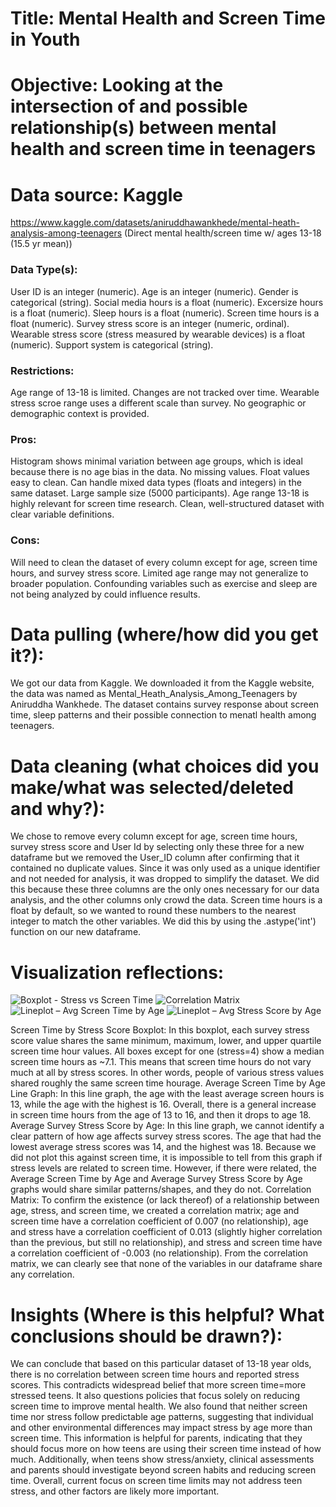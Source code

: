 # Title: Mental Health and Screen Time in Youth


# Objective: Looking at the intersection of and possible relationship(s) between mental health and screen time in teenagers

# Data source: Kaggle
https://www.kaggle.com/datasets/aniruddhawankhede/mental-heath-analysis-among-teenagers (Direct mental health/screen time w/ ages 13-18 (15.5 yr mean))
  ### Data Type(s): 
User ID is an integer (numeric). Age is an integer (numeric). Gender is categorical (string). Social media hours is a float (numeric). Excersize hours is a float (numeric). Sleep hours is a float (numeric). Screen time hours is a float (numeric). Survey stress score is an integer (numeric, ordinal). Wearable stress score (stress measured by wearable devices) is a float (numeric). Support system is categorical (string).
  ### Restrictions: 
Age range of 13-18 is limited. Changes are not tracked over time. Wearable stress scroe range uses a different scale than survey. No geographic or demographic context is provided.
  
  ### Pros: 
Histogram shows minimal variation between age groups, which is ideal because there is no age bias in the data. No missing values. Float values easy to clean. Can handle mixed data types (floats and integers) in the same dataset. Large sample size (5000 participants). Age range 13-18 is highly relevant for screen time research. Clean, well-structured dataset with clear variable definitions. 
 
  ### Cons: 
 Will need to clean the dataset of every column except for age, screen time hours, and survey stress score. Limited age range may not generalize to broader population. Confounding variables such as exercise and sleep are not being analyzed by could influence results. 
 
# Data pulling (where/how did you get it?): 
We got our data from Kaggle. We downloaded it from the Kaggle website, the data was named as Mental_Heath_Analysis_Among_Teenagers by Aniruddha Wankhede. The dataset contains survey response about screen time, sleep patterns and their possible connection to menatl health among teenagers.

# Data cleaning (what choices did you make/what was selected/deleted and why?):
  We chose to remove every column except for age, screen time hours, survey stress score and User Id by selecting only these three for a new dataframe but we removed the User_ID column after confirming that it contained no duplicate values. Since it was only used as a unique identifier and not needed for analysis, it was dropped to simplify the dataset. We did this because these three columns are the only ones necessary for our data analysis, and the other columns only crowd the data. Screen time hours is a float by default, so we wanted to round these numbers to the nearest integer to match the other variables. We did this by using the .astype('int') function on our new dataframe.
# Visualization reflections:
![Boxplot - Stress vs Screen Time](Figures/boxplot_stress_vs_screen_time.png)
![Correlation Matrix](Figures/CorrelationMatrix.png)
![Lineplot – Avg Screen Time by Age](Figures/lineplot_Average_Screen_time_vs_age.png)
![Lineplot – Avg Stress Score by Age](Figures/lineplot_Average_Survey_stress_score_by_Age.png)


Screen Time by Stress Score Boxplot: In this boxplot, each survey stress score value shares the same minimum, maximum, lower, and upper quartile screen time hour values. All boxes except for one (stress=4) show a median screen time hours as ~7.1. This means that screen time hours do not vary much at all by stress scores. In other words, people of various stress values shared roughly the same screen time hourage.
Average Screen Time by Age Line Graph: In this line graph, the age with the least average screen hours is 13, while the age with the highest is 16. Overall, there is a general increase in screen time hours from the age of 13 to 16, and then it drops to age 18.
Average Survey Stress Score by Age: In this line graph, we cannot identify a clear pattern of how age affects survey stress scores. The age that had the lowest average stress scores was 14, and the highest was 18. Because we did not plot this against screen time, it is impossible to tell from this graph if stress levels are related to screen time. However, if there were related, the Average Screen Time by Age and Average Survey Stress Score by Age graphs would share similar patterns/shapes, and they do not. 
Correlation Matrix: To confirm the existence (or lack thereof) of a relationship between age, stress, and screen time, we created a correlation matrix; age and screen time have a correlation coefficient of 0.007 (no relationship), age and stress have a correlation coefficient of 0.013 (slightly higher correlation than the previous, but still no relationship), and stress and screen time have a correlation coefficient of -0.003 (no relationship). From the correlation matrix, we can clearly see that none of the variables in our dataframe share any correlation. 

# Insights (Where is this helpful? What conclusions should be drawn?):
We can conclude that based on this particular dataset of 13-18 year olds, there is no correlation between screen time hours and reported stress scores. This contradicts widespread belief that more screen time=more stressed teens. It also questions policies that focus solely on reducing screen time to improve mental health. We also found that neither screen time nor stress follow predictable age patterns, suggesting that individual and other environmental differences may impact stress by age more than screen time. This information is helpful for parents, indicating that they should focus more on how teens are using their screen time instead of how much. Additionally, when teens show stress/anxiety, clinical assessments and parents should investigate beyond screen habits and reducing screen time. Overall, current focus on screen time limits may not address teen stress, and other factors are likely more important.
